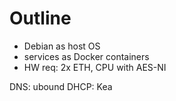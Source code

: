 # Outline
- Debian as host OS
- services as Docker containers
- HW req: 2x ETH, CPU with AES-NI

DNS: ubound
DHCP: Kea
